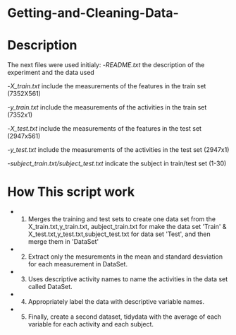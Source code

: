 # Getting-and-Cleaning-Data-

# Description

The next files were used initialy:
-*README.txt* the description of the experiment and the data used

-*X_train.txt* include the measurements of the features in the train set (7352X561)

-*y_train.txt* include the measurements of the activities in the train set (7352x1)

-*X_test.txt* include the measurements of the features in the test set (2947x561)

-*y_test.txt* include the measurements of the activities in the test set (2947x1)

-*subject_train.txt/subject_test.txt* indicate the subject in train/test set (1-30)

# How This script work

- 1) Merges the training and test sets to create one data set from the X_train.txt,y_train.txt,
aubject_train.txt for make the data set 'Train' & X_test.txt,y_test.txt,subject_test.txt for data set 'Test', and then merge them in 'DataSet'

- 2) Extract only the mesurements in the mean and standard desviation for each measurement in DataSet.

- 3) Uses descriptive activity names to name the activities in the data set called DataSet.

- 4) Appropriately label the data with descriptive variable names.

- 5) Finally, create a second dataset, tidydata with the average of each variable for each activity and each subject.